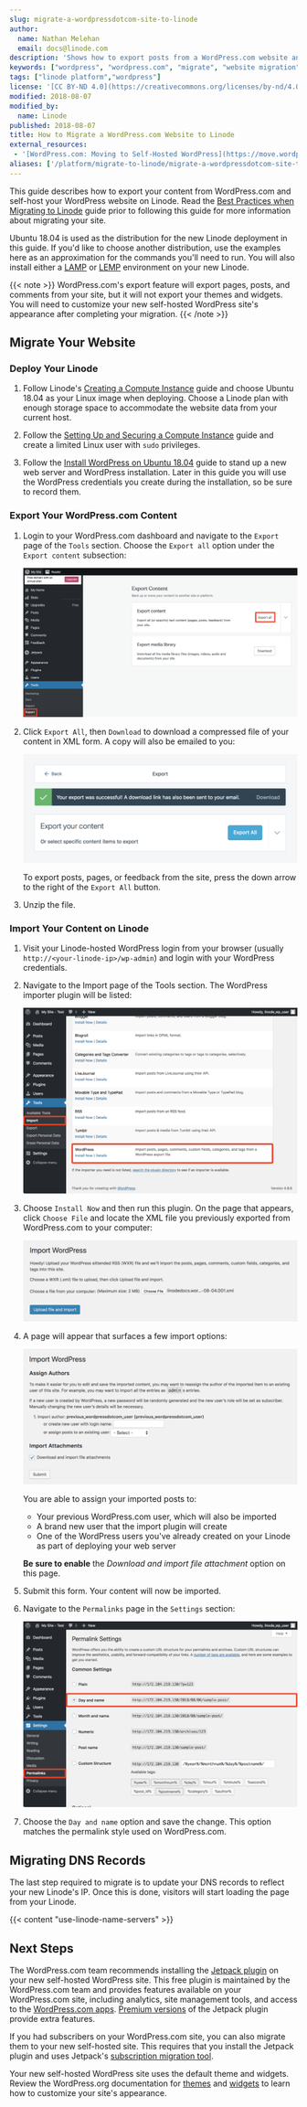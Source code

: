 ```yaml
---
slug: migrate-a-wordpressdotcom-site-to-linode
author:
  name: Nathan Melehan
  email: docs@linode.com
description: 'Shows how to export posts from a WordPress.com website and import them to WordPress on a Linode.'
keywords: ["wordpress", "wordpress.com", "migrate", "website migration"]
tags: ["linode platform","wordpress"]
license: '[CC BY-ND 4.0](https://creativecommons.org/licenses/by-nd/4.0)'
modified: 2018-08-07
modified_by:
  name: Linode
published: 2018-08-07
title: How to Migrate a WordPress.com Website to Linode
external_resources:
 - '[WordPress.com: Moving to Self-Hosted WordPress](https://move.wordpress.com/)'
aliases: ['/platform/migrate-to-linode/migrate-a-wordpressdotcom-site-to-linode/']
---
```


This guide describes how to export your content from WordPress.com and self-host your WordPress website on Linode. Read the [Best Practices when Migrating to Linode](/docs/guides/best-practices-when-migrating-to-linode/) guide prior to following this guide for more information about migrating your site.

Ubuntu 18.04 is used as the distribution for the new Linode deployment in this guide. If you'd like to choose another distribution, use the examples here as an approximation for the commands you'll need to run. You will also install either a [LAMP](/docs/guides/how-to-install-a-lamp-stack-on-ubuntu-18-04/) or [LEMP](/docs/guides/how-to-install-the-lemp-stack-on-ubuntu-18-04/) environment on your new Linode.

{{< note >}}
WordPress.com's export feature will export pages, posts, and comments from your site, but it will not export your themes and widgets. You will need to customize your new self-hosted WordPress site's appearance after completing your migration.
{{< /note >}}

## Migrate Your Website

### Deploy Your Linode

1.  Follow Linode's [Creating a Compute Instance](/docs/guides/creating-a-compute-instance/) guide and choose Ubuntu 18.04 as your Linux image when deploying. Choose a Linode plan with enough storage space to accommodate the website data from your current host.

1.  Follow the [Setting Up and Securing a Compute Instance](/docs/guides/set-up-and-secure/) guide and create a limited Linux user with `sudo` privileges.

1.  Follow the [Install WordPress on Ubuntu 18.04](/docs/websites/cms/install-wordpress-ubuntu-18-04) guide to stand up a new web server and WordPress installation. Later in this guide you will use the WordPress credentials you create during the installation, so be sure to record them.

### Export Your WordPress.com Content

1.  Login to your WordPress.com dashboard and navigate to the `Export` page of the `Tools` section. Choose the `Export all` option under the `Export content` subsection:

    ![WordPress.com Settings Page](wordpressdotcom-settings.png "Choose the Export option from the Settings page.")

1.  Click `Export All`, then `Download` to download a compressed file of your content in XML form. A copy will also be emailed to you:

    ![WordPress.com Export Page](wordpressdotcom-export.png "Click Export All to export your content to an XML file.")

    To export posts, pages, or feedback from the site, press the down arrow to the right of the `Export All` button.

1.  Unzip the file.

### Import Your Content on Linode

1.  Visit your Linode-hosted WordPress login from your browser (usually `http://<your-linode-ip>/wp-admin`) and login with your WordPress credentials.

1.  Navigate to the Import page of the Tools section. The WordPress importer plugin will be listed:

    ![WordPress Tools Page](tools-import-wordpress.png "WordPress Importer plugin.")

1.  Choose `Install Now` and then run this plugin. On the page that appears, click `Choose File` and locate the XML file you previously exported from WordPress.com to your computer:

    ![WordPress Importer Plugin - Page 1](wordpress-importer-plugin-1.png "Import file dialog box.")

1.  A page will appear that surfaces a few import options:

    ![WordPress Importer Plugin - Page 1](wordpress-importer-plugin-2.png "Import file options show author and post options.")

    You are able to assign your imported posts to:

    -   Your previous WordPress.com user, which will also be imported
    -   A brand new user that the import plugin will create
    -   One of the WordPress users you've already created on your Linode as part of deploying your web server

    **Be sure to enable** the *Download and import file attachment* option on this page.

1.  Submit this form. Your content will now be imported.

1.  Navigate to the `Permalinks` page in the `Settings` section:

    ![WordPress Permalinks](wordpress-permalinks.png "WordPress permalinks day and name option.")

1.  Choose the `Day and name` option and save the change. This option matches the permalink style used on WordPress.com.

## Migrating DNS Records

The last step required to migrate is to update your DNS records to reflect your new Linode's IP. Once this is done, visitors will start loading the page from your Linode.

{{< content "use-linode-name-servers" >}}

## Next Steps

The WordPress.com team recommends installing the [Jetpack plugin](https://jetpack.com/) on your new self-hosted WordPress site. This free plugin is maintained by the WordPress.com team and provides features available on your WordPress.com site, including analytics, site management tools, and access to the [WordPress.com apps](https://apps.wordpress.com/). [Premium versions](https://jetpack.com/pricing/) of the Jetpack plugin provide extra features.

If you had subscribers on your WordPress.com site, you can also migrate them to your new self-hosted site. This requires that you install the Jetpack plugin and uses Jetpack's [subscription migration tool](https://jetpack.com/support/subscription-migration-tool/).

Your new self-hosted WordPress site uses the default theme and widgets. Review the WordPress.org documentation for [themes](https://codex.wordpress.org/Using_Themes#Adding_New_Themes_using_the_Administration_Panels) and [widgets](https://codex.wordpress.org/WordPress_Widgets) to learn how to customize your site's appearance.
